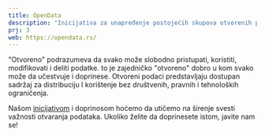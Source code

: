 ```yaml
---
title: OpenData
description: "Inicijativa za unapređenje postojećih skupova otvorenih podataka Republike Srbije i uspostavljanje platforme za lakšu objavu novih skupova."
prj: 3
web: https://opendata.rs/
---
```


"Otvoreno" podrazumeva da svako može slobodno pristupati, koristiti, modifikovati i deliti podatke. to je zajedničko "otvoreno" dobro u kom svako može da učestvuje i doprinese. Otvoreni podaci predstavljaju dostupan sadržaj za distribuciju I korištenje bez društvenih, pravnih i tehnoloških ograničenja.

Našom [inicijativom]((https://opendata.rs)) i doprinosom hoćemo da utičemo na širenje svesti važnosti otvaranja podataka. Ukoliko želite da doprinesete istom, javite nam se!
